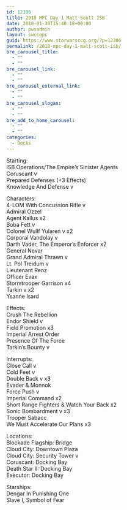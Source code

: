 ```yaml
---
id: 12306
title: 2018 MPC Day 1 Matt Scott ISB
date: 2018-01-30T15:40:18+00:00
author: pwsadmin
layout: swccgpc
guid: https://www.starwarsccg.org/?p=12306
permalink: /2018-mpc-day-1-matt-scott-isb/
bre_carousel_title:
  - ""
  - ""
bre_carousel_link:
  - ""
  - ""
bre_carousel_external_link:
  - ""
  - ""
bre_carousel_slogan:
  - ""
  - ""
bre_add_to_home_carousel:
  - ""
  - ""
categories:
  - Decks
---
```

Starting:  
ISB Operations/The Empire’s Sinister Agents  
Coruscant v  
Prepared Defenses (+3 Effects)  
Knowledge And Defense v

Characters:  
4-LOM With Concussion Rifle v  
Admiral Ozzel  
Agent Kallus x2  
Boba Fett v  
Colonel Wullf Yularen v x2  
Corporal Vandolay v  
Darth Vader, The Emperor’s Enforcer x2  
General Nevar  
Grand Admiral Thrawn v  
Lt. Pol Treidum v  
Lieutenant Renz  
Officer Evax  
Stormtrooper Garrison x4  
Tarkin v x2  
Ysanne Isard

Effects:  
Crush The Rebellion  
Endor Shield v  
Field Promotion x3  
Imperial Arrest Order  
Presence Of The Force  
Tarkin’s Bounty v

Interrupts:  
Close Call v  
Cold Feet v  
Double Back v x3  
Evader & Monnok  
Force Push v  
Imperial Command x2  
Short Range Fighters & Watch Your Back x2  
Sonic Bombardment v x3  
Trooper Sabacc  
We Must Accelerate Our Plans x3

Locations:  
Blockade Flagship: Bridge  
Cloud City: Downtown Plaza  
Cloud City: Security Tower v  
Coruscant: Docking Bay  
Death Star II: Docking Bay  
Executor: Docking Bay

Starships:  
Dengar In Punishing One  
Slave I, Symbol of Fear